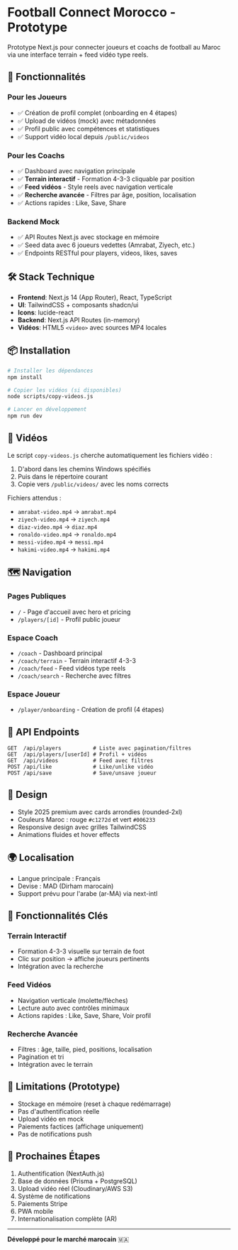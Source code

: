 # Football Connect Morocco - Prototype

Prototype Next.js pour connecter joueurs et coachs de football au Maroc via une interface terrain + feed vidéo type reels.

## 🚀 Fonctionnalités

### Pour les Joueurs
- ✅ Création de profil complet (onboarding en 4 étapes)
- ✅ Upload de vidéos (mock) avec métadonnées
- ✅ Profil public avec compétences et statistiques
- ✅ Support vidéo local depuis `/public/videos`

### Pour les Coachs
- ✅ Dashboard avec navigation principale
- ✅ **Terrain interactif** - Formation 4-3-3 cliquable par position
- ✅ **Feed vidéos** - Style reels avec navigation verticale
- ✅ **Recherche avancée** - Filtres par âge, position, localisation
- ✅ Actions rapides : Like, Save, Share

### Backend Mock
- ✅ API Routes Next.js avec stockage en mémoire
- ✅ Seed data avec 6 joueurs vedettes (Amrabat, Ziyech, etc.)
- ✅ Endpoints RESTful pour players, videos, likes, saves

## 🛠 Stack Technique

- **Frontend**: Next.js 14 (App Router), React, TypeScript
- **UI**: TailwindCSS + composants shadcn/ui
- **Icons**: lucide-react
- **Backend**: Next.js API Routes (in-memory)
- **Vidéos**: HTML5 `<video>` avec sources MP4 locales

## 📦 Installation

```bash
# Installer les dépendances
npm install

# Copier les vidéos (si disponibles)
node scripts/copy-videos.js

# Lancer en développement
npm run dev
```

## 🎥 Vidéos

Le script `copy-videos.js` cherche automatiquement les fichiers vidéo :
1. D'abord dans les chemins Windows spécifiés
2. Puis dans le répertoire courant
3. Copie vers `/public/videos/` avec les noms corrects

Fichiers attendus :
- `amrabat-video.mp4` → `amrabat.mp4`
- `ziyech-video.mp4` → `ziyech.mp4`
- `diaz-video.mp4` → `diaz.mp4`
- `ronaldo-video.mp4` → `ronaldo.mp4`
- `messi-video.mp4` → `messi.mp4`
- `hakimi-video.mp4` → `hakimi.mp4`

## 🗺 Navigation

### Pages Publiques
- `/` - Page d'accueil avec hero et pricing
- `/players/[id]` - Profil public joueur

### Espace Coach
- `/coach` - Dashboard principal
- `/coach/terrain` - Terrain interactif 4-3-3
- `/coach/feed` - Feed vidéos type reels
- `/coach/search` - Recherche avec filtres

### Espace Joueur
- `/player/onboarding` - Création de profil (4 étapes)

## 🎯 API Endpoints

```
GET  /api/players          # Liste avec pagination/filtres
GET  /api/players/[userId] # Profil + vidéos
GET  /api/videos           # Feed avec filtres
POST /api/like             # Like/unlike vidéo
POST /api/save             # Save/unsave joueur
```

## 🎨 Design

- Style 2025 premium avec cards arrondies (rounded-2xl)
- Couleurs Maroc : rouge `#c1272d` et vert `#006233`
- Responsive design avec grilles TailwindCSS
- Animations fluides et hover effects

## 🌍 Localisation

- Langue principale : Français
- Devise : MAD (Dirham marocain)
- Support prévu pour l'arabe (ar-MA) via next-intl

## 📱 Fonctionnalités Clés

### Terrain Interactif
- Formation 4-3-3 visuelle sur terrain de foot
- Clic sur position → affiche joueurs pertinents
- Intégration avec la recherche

### Feed Vidéos
- Navigation verticale (molette/flèches)
- Lecture auto avec contrôles minimaux
- Actions rapides : Like, Save, Share, Voir profil

### Recherche Avancée
- Filtres : âge, taille, pied, positions, localisation
- Pagination et tri
- Intégration avec le terrain

## 🚧 Limitations (Prototype)

- Stockage en mémoire (reset à chaque redémarrage)
- Pas d'authentification réelle
- Upload vidéo en mock
- Paiements factices (affichage uniquement)
- Pas de notifications push

## 🎯 Prochaines Étapes

1. Authentification (NextAuth.js)
2. Base de données (Prisma + PostgreSQL)
3. Upload vidéo réel (Cloudinary/AWS S3)
4. Système de notifications
5. Paiements Stripe
6. PWA mobile
7. Internationalisation complète (AR)

---

**Développé pour le marché marocain** 🇲🇦